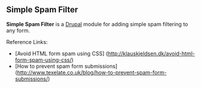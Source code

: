 Simple Spam Filter
------------------

**Simple Spam Filter** is a [Drupal](http://drupal.org) module for adding simple spam filtering to any form.

Reference Links:

 * [Avoid HTML form spam using CSS] (http://klauskjeldsen.dk/avoid-html-form-spam-using-css/)
 * [How to prevent spam form submissions] (http://www.texelate.co.uk/blog/how-to-prevent-spam-form-submissions/)

